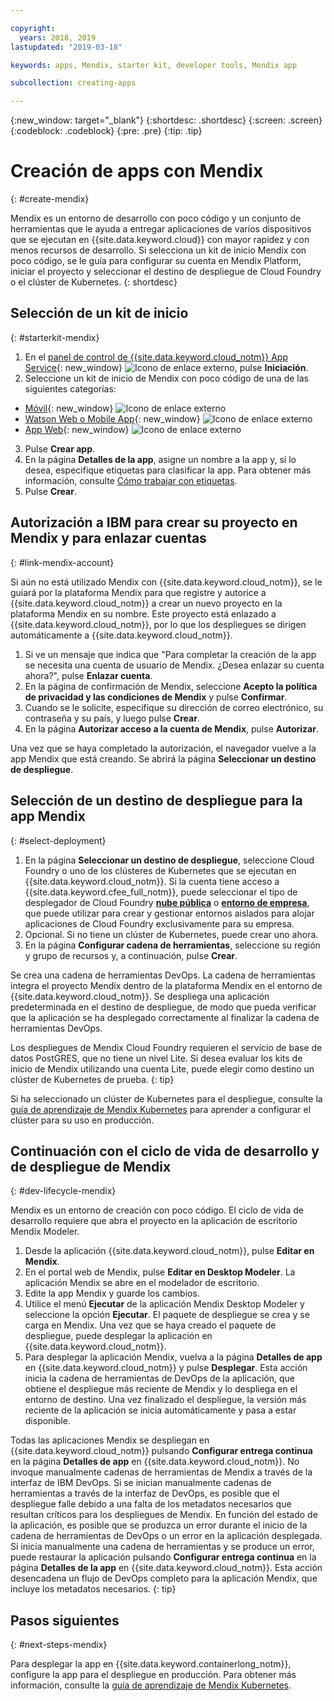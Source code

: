 ```yaml
---

copyright:
  years: 2018, 2019
lastupdated: "2019-03-18"

keywords: apps, Mendix, starter kit, developer tools, Mendix app

subcollection: creating-apps

---
```


{:new_window: target="_blank"}
{:shortdesc: .shortdesc}
{:screen: .screen}
{:codeblock: .codeblock}
{:pre: .pre}
{:tip: .tip}

# Creación de apps con Mendix
{: #create-mendix}

Mendix es un entorno de desarrollo con poco código y un conjunto de herramientas que le ayuda a entregar aplicaciones de varios dispositivos que se ejecutan en {{site.data.keyword.cloud}} con mayor rapidez y con menos recursos de desarrollo. Si selecciona un kit de inicio Mendix con poco código, se le guía para configurar su cuenta en Mendix Platform, iniciar el proyecto y seleccionar el destino de despliegue de Cloud Foundry o el clúster de Kubernetes.
{: shortdesc}

## Selección de un kit de inicio
{: #starterkit-mendix}

1. En el [panel de control de {{site.data.keyword.cloud_notm}} App Service](https://{DomainName}/developer/appservice/dashboard){: new_window} ![Icono de enlace externo](../../icons/launch-glyph.svg "Icono de enlace externo"), pulse **Iniciación**.
2. Seleccione un kit de inicio de Mendix con poco código de una de las siguientes categorías:
  * [Móvil](https://{DomainName}/developer/appservice/starter-kits/mendix-mobile-app){: new_window} ![Icono de enlace externo](../../icons/launch-glyph.svg "Icono de enlace externo")
  * [Watson Web o Mobile App](https://{DomainName}/developer/appservice/starter-kits/mendix-web-or-mobile-app-with-watson){: new_window} ![Icono de enlace externo](../../icons/launch-glyph.svg "Icono de enlace externo")
  * [App Web](https://{DomainName}/developer/appservice/starter-kits/mendix-web-app){: new_window} ![Icono de enlace externo](../../icons/launch-glyph.svg "Icono de enlace externo")
3. Pulse **Crear app**.
4. En la página **Detalles de la app**, asigne un nombre a la app y, si lo desea, especifique etiquetas para clasificar la app. Para obtener más información, consulte [Cómo trabajar con etiquetas](/docs/resources?topic=resources-tag).
5. Pulse **Crear**.


## Autorización a IBM para crear su proyecto en Mendix y para enlazar cuentas
{: #link-mendix-account}

Si aún no está utilizado Mendix con {{site.data.keyword.cloud_notm}}, se le guiará por la plataforma Mendix para que registre y autorice a {{site.data.keyword.cloud_notm}} a crear un nuevo proyecto en la plataforma Mendix en su nombre. Este proyecto está enlazado a {{site.data.keyword.cloud_notm}}, por lo que los despliegues se dirigen automáticamente a {{site.data.keyword.cloud_notm}}.

1. Si ve un mensaje que indica que "Para completar la creación de la app se necesita una cuenta de usuario de Mendix. ¿Desea enlazar su cuenta ahora?", pulse **Enlazar cuenta**.
2. En la página de confirmación de Mendix, seleccione **Acepto la política de privacidad y las condiciones de Mendix** y pulse **Confirmar**.
3. Cuando se le solicite, especifique su dirección de correo electrónico, su contraseña y su país, y luego pulse **Crear**.
4. En la página **Autorizar acceso a la cuenta de Mendix**, pulse **Autorizar**.

Una vez que se haya completado la autorización, el navegador vuelve a la app Mendix que está creando. Se abrirá la página **Seleccionar un destino de despliegue**.

## Selección de un destino de despliegue para la app Mendix
{: #select-deployment}

1. En la página **Seleccionar un destino de despliegue**, seleccione Cloud Foundry o uno de los clústeres de Kubernetes que se ejecutan en {{site.data.keyword.cloud_notm}}. Si la cuenta tiene acceso a {{site.data.keyword.cfee_full_notm}}, puede seleccionar el tipo de desplegador de Cloud Foundry **[nube pública](/docs/cloud-foundry-public?topic=cloud-foundry-public-about-cf)** o **[entorno de empresa](/docs/cloud-foundry-public?topic=cloud-foundry-public-cfee)**, que puede utilizar para crear y gestionar entornos aislados para alojar aplicaciones de Cloud Foundry exclusivamente para su empresa.
2. Opcional. Si no tiene un clúster de Kubernetes, puede crear uno ahora.
3. En la página **Configurar cadena de herramientas**, seleccione su región y grupo de recursos y, a continuación, pulse **Crear**.

Se crea una cadena de herramientas DevOps. La cadena de herramientas integra el proyecto Mendix dentro de la plataforma Mendix en el entorno de {{site.data.keyword.cloud_notm}}. Se despliega una aplicación predeterminada en el destino de despliegue, de modo que pueda verificar que la aplicación se ha desplegado correctamente al finalizar la cadena de herramientas DevOps.

Los despliegues de Mendix Cloud Foundry requieren el servicio de base de datos PostGRES, que no tiene un nivel Lite. Si desea evaluar los kits de inicio de Mendix utilizando una cuenta Lite, puede elegir como destino un clúster de Kubernetes de prueba.
{: tip}

Si ha seleccionado un clúster de Kubernetes para el despliegue, consulte la [guía de aprendizaje de Mendix Kubernetes](/docs/apps/tutorials?topic=creating-apps-deploy-mendix-kube) para aprender a configurar el clúster para su uso en producción.


## Continuación con el ciclo de vida de desarrollo y de despliegue de Mendix
{: #dev-lifecycle-mendix}

Mendix es un entorno de creación con poco código. El ciclo de vida de desarrollo requiere que abra el proyecto en la aplicación de escritorio Mendix Modeler.

1. Desde la aplicación {{site.data.keyword.cloud_notm}}, pulse **Editar en Mendix**.
2. En el portal web de Mendix, pulse **Editar en Desktop Modeler**.
  La aplicación Mendix se abre en el modelador de escritorio.
3. Edite la app Mendix y guarde los cambios.
4. Utilice el menú **Ejecutar** de la aplicación Mendix Desktop Modeler y seleccione la opción **Ejecutar**.
  El paquete de despliegue se crea y se carga en Mendix. Una vez que se haya creado el paquete de despliegue, puede desplegar la aplicación en {{site.data.keyword.cloud_notm}}.
5. Para desplegar la aplicación Mendix, vuelva a la página **Detalles de app** en {{site.data.keyword.cloud_notm}} y pulse **Desplegar**.
  Esta acción inicia la cadena de herramientas de DevOps de la aplicación, que obtiene el despliegue más reciente de Mendix y lo despliega en el entorno de destino. Una vez finalizado el despliegue, la versión más reciente de la aplicación se inicia automáticamente y pasa a estar disponible.

Todas las aplicaciones Mendix se despliegan en {{site.data.keyword.cloud_notm}} pulsando **Configurar entrega continua** en la página **Detalles de app** en {{site.data.keyword.cloud_notm}}. No invoque manualmente cadenas de herramientas de Mendix a través de la interfaz de IBM DevOps. Si se inician manualmente cadenas de herramientas a través de la interfaz de DevOps, es posible que el despliegue falle debido a una falta de los metadatos necesarios que resultan críticos para los despliegues de Mendix. En función del estado de la aplicación, es posible que se produzca un error durante el inicio de la cadena de herramientas de DevOps o un error en la aplicación desplegada. Si inicia manualmente una cadena de herramientas y se produce un error, puede restaurar la aplicación pulsando **Configurar entrega continua** en la página **Detalles de la app** en {{site.data.keyword.cloud_notm}}. Esta acción desencadena un flujo de DevOps completo para la aplicación Mendix, que incluye los metadatos necesarios.
{: tip}

## Pasos siguientes 
{: #next-steps-mendix}

Para desplegar la app en {{site.data.keyword.containerlong_notm}}, configure la app para el despliegue en producción. Para obtener más información, consulte la [guía de aprendizaje de Mendix Kubernetes](/docs/apps/tutorials?topic=creating-apps-deploy-mendix-kube). 
